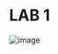 <h1>LAB 1 </h1>

![image](https://github.com/phlpss/LPNU_CG/assets/112864294/d30ddba7-1e67-46fe-b2d8-2f469ce367b0)
